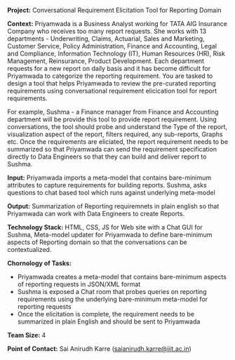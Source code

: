 **Project:** Conversational Requirement Elicitation Tool for Reporting Domain 

**Context:** Priyamwada is a Business Analyst working for TATA AIG Insurance Company who receives too many report requests. She works with 13 departments - Underwriting, Claims, Actuarial, Sales and Marketing, Customer Service, Policy Administration, Finance and Accounting, Legal and Compliance, Information Technology (IT), Human Resources (HR), Risk Management, Reinsurance, Product Development. Each department requests for a new report on daily basis and it has become difficult for Priyamwada to categorize the reporting requirement. You are tasked to design a tool that helps Priyamwada to review the pre-curated reporting requirements using conversational requirement elicication tool for report requirements.

For example, Sushma - a Finance manager from Finance and Accounting department will be provide this tool to provide report requirement. Using conversations, the tool should probe and understand the Type of the report, visualization aspect of the report, filters required, any sub-reports, Graphs etc. Once the requirements are eliciated, the report requirement needs to be summarized so that Priyamwada can send the requirement specification directly to Data Engineers so that they can build and deliver report to Sushma.

**Input:** Priyamwada imports a meta-model that contains bare-minimum attributes to capture requirements for building reports. Sushma, asks questions to chat based tool which runs against underlying meta-model

**Output:** Summarization of Reporting requiremnets in plain english so that Priyamwada can work with Data Engineers to create Reports.

**Technology Stack:** HTML, CSS, JS for Web site with a Chat GUI for Sushma, Meta-model updater for Priyamwada to define bare-minimum aspects of Reporting domain so that the conversations can be contextualized.

**Chornology of Tasks:**
* Priyamwada creates a meta-model that contains bare-minimum aspects of reporting requests in JSON/XML format
* Sushma is exposed a Chat room that probes queries on reporting requirements using the underlying bare-minimum meta-model for reporting requests
* Once the elicitation is complete, the requirement needs to be summarized in plain English and should be sent to Priyamwada

**Team Size:** 4 

**Point of Contact:** Sai Anirudh Karre (saianirudh.karre@iiit.ac.in) 
